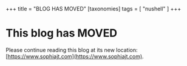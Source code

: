 +++
title = "BLOG HAS MOVED"
[taxonomies]
tags = [ "nushell" ]
+++

# This blog has MOVED

Please continue reading this blog at its new location: [https://www.sophiajt.com](https://www.sophiajt.com).
